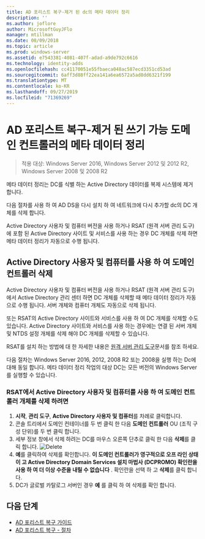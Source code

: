 ```yaml
---
title: AD 포리스트 복구-제거 된 dc의 메타 데이터 정리
description: ''
ms.author: joflore
author: MicrosoftGuyJFlo
manager: mtillman
ms.date: 08/09/2018
ms.topic: article
ms.prod: windows-server
ms.assetid: e7543381-4081-407f-adad-a9de792c6616
ms.technology: identity-adds
ms.openlocfilehash: cc41170051e55fbaeca048ac587ecd3351cd53ad
ms.sourcegitcommit: 6aff3d88ff22ea141a6ea6572a5ad8dd6321f199
ms.translationtype: MT
ms.contentlocale: ko-KR
ms.lasthandoff: 09/27/2019
ms.locfileid: "71369269"
---
```

# <a name="ad-forest-recovery---cleaning-metadata-of-removed-writable-domain-controllers"></a>AD 포리스트 복구-제거 된 쓰기 가능 도메인 컨트롤러의 메타 데이터 정리

>적용 대상: Windows Server 2016, Windows Server 2012 및 2012 R2, Windows Server 2008 및 2008 R2

메타 데이터 정리는 DC를 식별 하는 Active Directory 데이터를 복제 시스템에 제거 합니다.  

다음 절차를 사용 하 여 AD DS을 다시 설치 하 여 네트워크에 다시 추가할 dc의 DC 개체를 삭제 합니다.  
  
Active Directory 사용자 및 컴퓨터 버전을 사용 하거나 RSAT (원격 서버 관리 도구)에 포함 된 Active Directory 사이트 및 서비스를 사용 하는 경우 DC 개체를 삭제 하면 메타 데이터 정리가 자동으로 수행 됩니다.  

## <a name="deleting-a-domain-controller-using-active-directory-users-and-computers"></a>Active Directory 사용자 및 컴퓨터를 사용 하 여 도메인 컨트롤러 삭제

Active Directory 사용자 및 컴퓨터 버전을 사용 하거나 RSAT (원격 서버 관리 도구)에서 Active Directory 관리 센터 하면 DC 개체를 삭제할 때 메타 데이터 정리가 자동으로 수행 됩니다. 서버 개체와 컴퓨터 개체도 자동으로 삭제 됩니다.  

또는 RSAT의 Active Directory 사이트와 서비스를 사용 하 여 DC 개체를 삭제할 수도 있습니다. Active Directory 사이트와 서비스를 사용 하는 경우에는 연결 된 서버 개체 및 NTDS 설정 개체를 삭제 해야 DC 개체를 삭제할 수 있습니다.  

RSAT를 설치 하는 방법에 대 한 자세한 내용은 [원격 서버 관리 도구](https://docs.microsoft.com/windows-server/remote/remote-server-administration-tools)문서를 참조 하세요.
  
다음 절차는 Windows Server 2016, 2012, 2008 R2 또는 2008을 실행 하는 Dc에 대해 동일 합니다. 메타 데이터 정리 작업의 대상 DC는 모든 버전의 Windows Server를 실행할 수 있습니다.  
  
### <a name="to-delete-a-domain-controller-object-using-active-directory-users-and-computers-in-rsat"></a>RSAT에서 Active Directory 사용자 및 컴퓨터를 사용 하 여 도메인 컨트롤러 개체를 삭제 하려면  
  
1. **시작**, **관리 도구**, **Active Directory 사용자 및 컴퓨터**를 차례로 클릭합니다.  
2. 콘솔 트리에서 도메인 컨테이너를 두 번 클릭 한 다음 **도메인 컨트롤러** OU (조직 구성 단위)를 두 번 클릭 합니다.  
3. 세부 정보 창에서 삭제 하려는 DC를 마우스 오른쪽 단추로 클릭 한 다음 **삭제**를 클릭 합니다.
   ![Delete](media/AD-Forest-Recovery-Cleaning-Metadata/delete1.png) 
4. **예**를 클릭하여 삭제를 확인합니다. **이 도메인 컨트롤러가 영구적으로 오프 라인 상태이 고 Active Directory Domain Services 설치 마법사 (DCPROMO) 확인란을 사용 하 여 더 이상 수준을 내릴 수 없습니다** . 확인란을 선택 하 고 **삭제**를 클릭 합니다.  
5. DC가 글로벌 카탈로그 서버인 경우 **예** 를 클릭 하 여 삭제를 확인 합니다.  

## <a name="next-steps"></a>다음 단계

- [AD 포리스트 복구 가이드](AD-Forest-Recovery-Guide.md)
- [AD 포리스트 복구 - 절차](AD-Forest-Recovery-Procedures.md)
